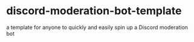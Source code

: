 # discord-moderation-bot-template
a template for anyone to quickly and easily spin up a Discord moderation bot
